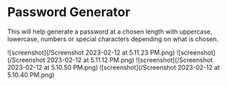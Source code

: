 # Password Generator

This will help generate a password at a chosen length with uppercase, lowercase, numbers or special characters depending on what is chosen. 


![screenshot](/Screenshot 2023-02-12 at 5.11.23 PM.png)
![screenshot](/Screenshot 2023-02-12 at 5.11.12 PM.png)
![screenshot](/Screenshot 2023-02-12 at 5.10.50 PM.png)
![screenshot](/Screenshot 2023-02-12 at 5.10.40 PM.png)


